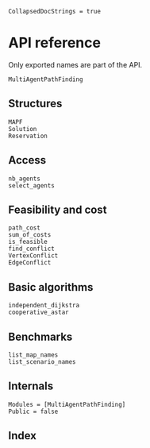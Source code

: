 ```@meta
CollapsedDocStrings = true
```

# API reference

Only exported names are part of the API.

```@docs
MultiAgentPathFinding
```

## Structures

```@docs
MAPF
Solution
Reservation
```

## Access

```@docs
nb_agents
select_agents
```

## Feasibility and cost

```@docs
path_cost
sum_of_costs
is_feasible
find_conflict
VertexConflict
EdgeConflict
```

## Basic algorithms

```@docs
independent_dijkstra
cooperative_astar
```

## Benchmarks

```@docs
list_map_names
list_scenario_names
```

## Internals

```@autodocs
Modules = [MultiAgentPathFinding]
Public = false
```

## Index

```@index
```
